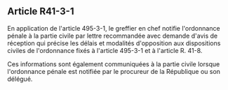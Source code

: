 Article R41-3-1
----
En application de l'article 495-3-1, le greffier en chef notifie l'ordonnance
pénale à la partie civile par lettre recommandée avec demande d'avis de
réception qui précise les délais et modalités d'opposition aux dispositions
civiles de l'ordonnance fixés à l'article 495-3-1 et à l'article R. 41-8.

Ces informations sont également communiquées à la partie civile lorsque
l'ordonnance pénale est notifiée par le procureur de la République ou son
délégué.
